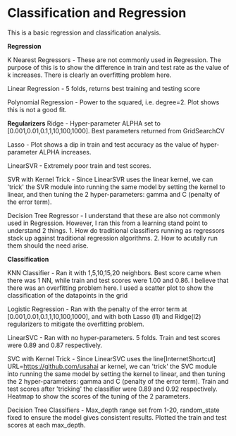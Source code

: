 # Classification and Regression

This is a basic regression and classification analysis.

__**Regression**__

K Nearest Regressors - These are not commonly used in Regression. The purpose of this is to show the difference in train and test rate as the value of k increases.  There is clearly an overfitting problem here.

Linear Regression - 5 folds, returns best training and testing score

Polynomial Regression - Power to the squared, i.e. degree=2. Plot shows this is not a good fit.

__Regularizers__
Ridge - Hyper-parameter ALPHA set to [0.001,0.01,0.1,1,10,100,1000]. Best parameters returned from GridSearchCV

Lasso - Plot shows a dip in train and test accuracy as the value of hyper-parameter ALPHA increases.

LinearSVR - Extremely poor train and test scores.

SVR with Kernel Trick - Since LinearSVR uses the linear kernel, we can 'trick' the SVR module into running the same model by setting the kernel to linear, and then tuning the 2 hyper-parameters: gamma and C (penalty of the error term).

Decision Tree Regressor - I understand that these are also not commonly used in Regression. However, I ran this from a learning stand point to understand 2 things. 1. How do traditional classifiers running as regressors stack up against traditional regression algorithms. 2. How to acutally run them should the need arise.

__**Classification**__

KNN Classifier - Ran it with 1,5,10,15,20 neighbors. Best score came when there was 1 NN, while train and test scores were 1.00 and 0.86. I believe that there was an overfitting problem here. I used a scatter plot to show the classification of the datapoints in the grid

Logistic Regression - Ran with the penalty of the error term at [0.001,0.01,0.1,1,10,100,1000], and with both Lasso (l1) and Ridge(l2) regularizers to mitigate the overfitting problem.

LinearSVC - Ran with no hyper-parameters. 5 folds. Train and test scores were 0.89 and 0.87 respectively.

SVC with Kernel Trick - Since LinearSVC uses the line[InternetShortcut]
URL=https://github.com/usahai
ar kernel, we can 'trick' the SVC module into running the same model by setting the kernel to linear, and then tuning the 2 hyper-parameters: gamma and C (penalty of the error term). Train and test scores after 'tricking' the classifier were 0.89 and 0.92 respectively. Heatmap to show the scores of the tuning of the 2 parameters.

Decision Tree Classifiers - Max_depth range set from 1-20, random_state fixed to ensure the model gives consistent results. Plotted the train and test scores at each max_depth. 

